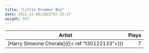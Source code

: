```yaml
---
title: "Little Drummer Boy"
date: 2022-12-08/2022T07:15:27
weight: 557
---
```




 Artist | Plays 
----- | -----:
[Harry Simeone Chorale]({{< ref "t30122133">}}) | 7

